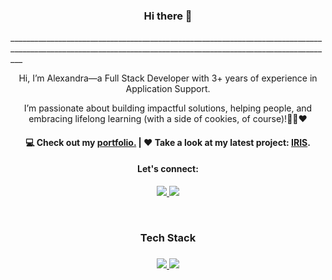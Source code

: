 <h3 align="center"> Hi there 👋</h3>
_______________________________________________________________________________________________________________________________________________________________

<p align="center">
Hi, I’m Alexandra—a Full Stack Developer with 3+ years of experience in Application Support.</p>


<p align="center">
I’m passionate about building impactful solutions, helping people, and embracing lifelong learning (with a side of cookies, of course)!🚀🍪❤️
</p>

<h4 align="center">
💻 Check out my <a href="https://alexandralionga.dev">portfolio.</a> | ❤️ Take a look at my latest project: <a href="https://github.com/alexandra-lionga/iris">IRIS</a>.
</h4>

<h4 align="center">
Let's connect:
</h4>
<p align="center">
  <a href="https://www.linkedin.com/in/alexandralionga">
    <img src="https://skillicons.dev/icons?i=linkedin" />
  </a>
  <a href="mailto:alexandrajoselia@gmail.com">
    <img src="https://skillicons.dev/icons?i=gmail" />
  </a>
</p>

<br/>
<h3 align="center">
Tech Stack
</h3>

<h3 align="center">
<p align="center">
  <a href="https://alexandralionga.dev">
    <img src="https://skillicons.dev/icons?i=html,css,sass,js,py,anaconda,nodejs,mysql,nodejs" />
     <img src="https://skillicons.dev/icons?i=express,react,git,github,postman,linux,pycharm,selenium,vscode" />
  </a>
</p>
</h3>
